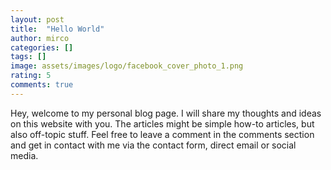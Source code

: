 ```yaml
---
layout: post
title:  "Hello World"
author: mirco
categories: []
tags: []
image: assets/images/logo/facebook_cover_photo_1.png
rating: 5
comments: true
---
```


Hey, welcome to my personal blog page. I will share my thoughts and ideas on this website with you. The articles might be simple how-to articles, but also off-topic stuff.
Feel free to leave a comment in the comments section and get in contact with me via the contact form, direct email or social media.
